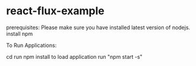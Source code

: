 # react-flux-example
prerequisites:
Please make sure you have installed latest version of nodejs.
install npm

To Run Applications:

cd <your project folder>
run npm install
to load application run "npm start -s"
